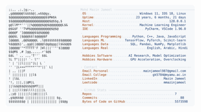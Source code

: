 <picture>
  <source srcset="https://raw.githubusercontent.com/mmazinjameel/mmazinjameel/main/dark_mode.svg?v=1748261962" media="(prefers-color-scheme: dark)">
  <img src="https://raw.githubusercontent.com/mmazinjameel/mmazinjameel/main/light_mode.svg?v=1748261962">
</picture>
